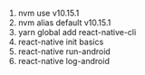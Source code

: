 1. nvm use v10.15.1
2. nvm alias default v10.15.1
3. yarn global add react-native-cli
4. react-native init basics
5. react-native run-android
6. react-native log-android
